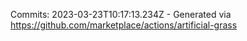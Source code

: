 Commits: 2023-03-23T10:17:13.234Z - Generated via https://github.com/marketplace/actions/artificial-grass
<br>
